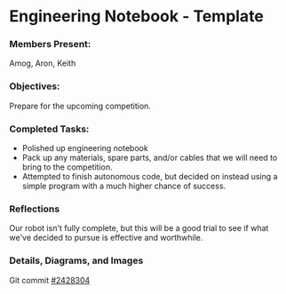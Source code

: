 # Engineering Notebook - Template
### Members Present:
Amog, Aron, Keith

### Objectives:
Prepare for the upcoming competition.

### Completed Tasks:
- Polished up engineering notebook
- Pack up any materials, spare parts, and/or cables that we will need to bring to the competition.
- Attempted to finish autonomous code, but decided on instead using a simple program with a much higher chance of success.

### Reflections
Our robot isn't fully complete, but this will be a good trial to see if what we've decided to pursue is effective and worthwhile.

### Details, Diagrams, and Images
Git commit [#2428304](https://github.com/ktweed/FTC_2019-20/commit/2428304335a235100fe2c54dea181d72fa31ff76)